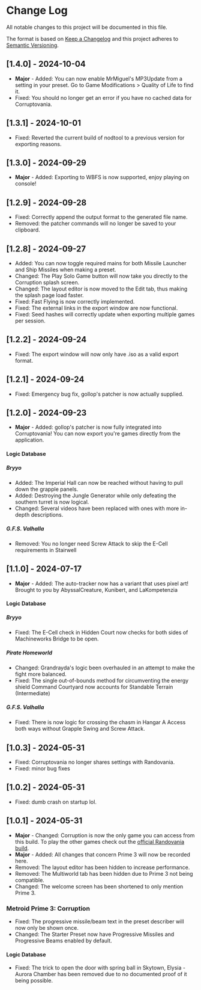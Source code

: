 # Change Log

All notable changes to this project will be documented in this file.

The format is based on [Keep a Changelog](https://keepachangelog.com/en/1.0.0/)
and this project adheres to [Semantic Versioning](https://semver.org/spec/v2.0.0.html).

## [1.4.0] - 2024-10-04

- **Major** - Added: You can now enable MrMiguel's MP3Update from a setting in your preset. Go to Game Modifications > Quality of Life to find it.
- Fixed: You should no longer get an error if you have no cached data for Corruptovania.

## [1.3.1] - 2024-10-01

- Fixed: Reverted the current build of nodtool to a previous version for exporting reasons.

## [1.3.0] - 2024-09-29

- **Major** - Added: Exporting to WBFS is now supported, enjoy playing on console!

## [1.2.9] - 2024-09-28

- Fixed: Correctly append the output format to the generated file name.
- Removed: the patcher commands will no longer be saved to your clipboard.

## [1.2.8] - 2024-09-27

- Added: You can now toggle required mains for both Missile Launcher and Ship Missiles when making a preset.
- Changed: The Play Solo Game button will now take you directly to the Corruption splash screen.
- Changed: The layout editor is now moved to the Edit tab, thus making the splash page load faster.
- Fixed: Fast Flying is now correctly implemented.
- Fixed: The external links in the export window are now functional.
- Fixed: Seed hashes will correctly update when exporting multiple games per session.

## [1.2.2] - 2024-09-24

- Fixed: The export window will now only have .iso as a valid export format.

## [1.2.1] - 2024-09-24

- Fixed: Emergency bug fix, gollop's patcher is now actually supplied.

## [1.2.0] - 2024-09-23

- **Major** - Added: gollop's patcher is now fully integrated into Corruptovania! You can now export you're games directly from the application.

#### Logic Database

##### Bryyo

- Added: The Imperial Hall can now be reached without having to pull down the grapple panels.
- Added: Destroying the Jungle Generator while only defeating the southern turret is now logical.
- Changed: Several videos have been replaced with ones with more in-depth descriptions.

##### G.F.S. Valhalla

- Removed: You no longer need Screw Attack to skip the E-Cell requirements in Stairwell

## [1.1.0] - 2024-07-17

- **Major** - Added: The auto-tracker now has a variant that uses pixel art! Brought to you by AbyssalCreature, Kunibert, and LaKompetenzia

#### Logic Database

##### Bryyo

- Fixed: The E-Cell check in Hidden Court now checks for both sides of Machineworks Bridge to be open.

##### Pirate Homeworld

- Changed: Grandrayda's logic been overhauled in an attempt to make the fight more balanced.
- Fixed: The single out-of-bounds method for circumventing the energy shield Command Courtyard now accounts for Standable Terrain (Intermediate)

##### G.F.S. Valhalla

- Fixed: There is now logic for crossing the chasm in Hangar A Access both ways without Grapple Swing and Screw Attack.

## [1.0.3] - 2024-05-31

- Fixed: Corruptovania no longer shares settings with Randovania.
- Fixed: minor bug fixes

## [1.0.2] - 2024-05-31

- Fixed: dumb crash on startup lol.

## [1.0.1] - 2024-05-31

- **Major** - Changed: Corruption is now the only game you can access from this build. To play the other games check out the [official Randovania build](https://github.com/randovania/randovania/releases/latest).
- **Major** - Added: All changes that concern Prime 3 will now be recorded here.
- Removed: The layout editor has been hidden to increase performance.
- Removed: The Multiworld tab has been hidden due to Prime 3 not being compatible.
- Changed: The welcome screen has been shortened to only mention Prime 3.

### Metroid Prime 3: Corruption

- Fixed: The progressive missile/beam text in the preset describer will now only be shown once.
- Changed: The Starter Preset now have Progressive Missiles and Progressive Beams enabled by default.

#### Logic Database

- Fixed: The trick to open the door with spring ball in Skytown, Elysia - Aurora Chamber has been removed due to no documented proof of it being possible.